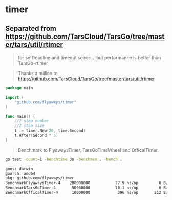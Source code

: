 # timer

## Separated from https://github.com/TarsCloud/TarsGo/tree/master/tars/util/rtimer

> for setDeadline and timeout sence ，but performance is better than TarsGo-rtimer

> Thanks a million to https://github.com/TarsCloud/TarsGo/tree/master/tars/util/rtimer

```go
package main

import (
	"github.com/flyaways/timer"
)

func main() {
	//1 step number
	//2 step size
	t := timer.New(20, time.Second)
	t.After(Second * 5)
}
```

> Benchmark to FlyawaysTimer, TarsGoTimeWheel and OfficalTimer.


```sh
go test -count=1 -benchtime 3s -benchmem . -bench .

goos: darwin
goarch: amd64
pkg: github.com/flyaways/timer
BenchmarkFlyawaysTimer-4   	200000000	        27.9 ns/op	       0 B/op	       0 allocs/op
BenchmarkTarsGoTimer-4     	 50000000	        78.1 ns/op	       0 B/op	       0 allocs/op
BenchmarkOfficalTimer-4    	 10000000	         396 ns/op	     212 B/op	       3 allocs/op
```
